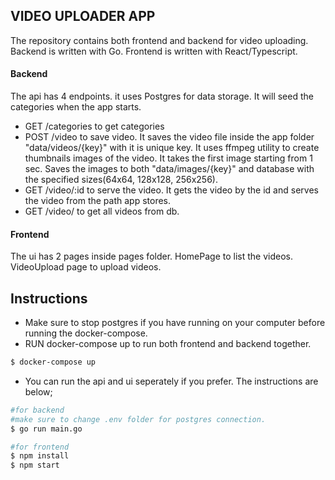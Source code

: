 ## VIDEO UPLOADER APP

The repository contains both frontend and backend for video uploading. Backend is written with Go. Frontend is written with React/Typescript.
#### Backend
The api has 4 endpoints. it uses Postgres for data storage. It will seed the categories when the app starts.

- GET /categories to get categories
- POST /video to save video. It saves the video file inside the app folder "data/videos/{key}" with it is unique key. 
It uses ffmpeg utility to create thumbnails images of the video. It takes the first image starting from 1 sec. Saves the images to both "data/images/{key}" and database with the specified sizes(64x64, 128x128, 256x256).
- GET /video/:id to serve the video. It gets the video by the id and serves the video from the path app stores.
- GET /video/ to get all videos from db.

#### Frontend 
The ui has 2 pages inside pages folder. HomePage to list the videos. VideoUpload page to upload videos. 

## Instructions
- Make sure to stop postgres if you have running on your computer before running the docker-compose. 
- RUN docker-compose up to run both frontend and backend together.
```sh
$ docker-compose up
```

- You can run the api and ui seperately if you prefer. The instructions are below; <br/>
```sh
#for backend
#make sure to change .env folder for postgres connection.
$ go run main.go
```
```sh
#for frontend
$ npm install
$ npm start
```
